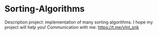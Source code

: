 # Sorting-Algorithms

Description project: implementation of many sorting algorithms.
I hope my project will help you! Communication with me: https://t.me/vlnt_snk